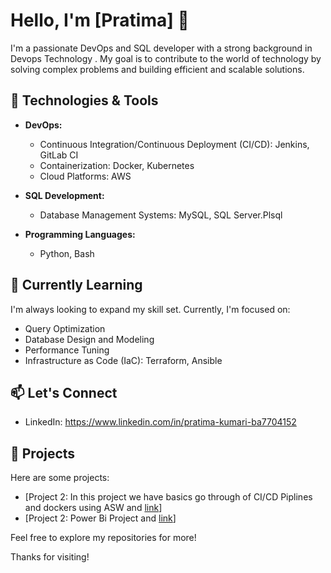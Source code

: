 # Hello, I'm [Pratima] 👋

I'm a passionate DevOps and SQL developer with a strong background in Devops Technology . My goal is to contribute to the world of technology by solving complex problems and building efficient and scalable solutions.

## 🔧 Technologies & Tools

- **DevOps:**
  - Continuous Integration/Continuous Deployment (CI/CD): Jenkins, GitLab CI
  - Containerization: Docker, Kubernetes
  - Cloud Platforms: AWS


- **SQL Development:**
  - Database Management Systems: MySQL, SQL Server.Plsql
  
  

- **Programming Languages:**
  - Python, Bash


## 🌱 Currently Learning

I'm always looking to expand my skill set. Currently, I'm focused on:

-  Query Optimization
-  Database Design and Modeling
- Performance Tuning
- Infrastructure as Code (IaC): Terraform, Ansible

## 📫 Let's Connect

- LinkedIn: https://www.linkedin.com/in/pratima-kumari-ba7704152


## 🚀 Projects

Here are some projects:
- [Project 2: In this project we have basics go through of CI/CD Piplines and dockers using ASW and [link](https://github.com/pk5211/Jenkins_projects)]
- [Project 2: Power Bi Project  and [link](https://github.com/pk5211/Jenkins_projects)]

Feel free to explore my repositories for more!

Thanks for visiting!
